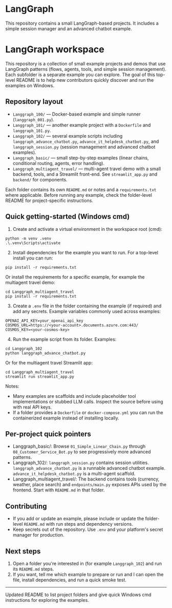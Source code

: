 # LangGraph

This repository contains a small LangGraph-based projects. It includes a simple session manager and an advanced chatbot example.
# LangGraph workspace

This repository is a collection of small example projects and demos that use LangGraph patterns (flows, agents, tools, and simple session management). Each subfolder is a separate example you can explore. The goal of this top-level README is to help new contributors quickly discover and run the examples on Windows.

## Repository layout

- `Langgraph_100/` — Docker-based example and simple runner (`langgraph_001.py`).
- `Langgraph_101/` — another example project with a `Dockerfile` and `langgraph_101.py`.
- `Langgraph_102/` — several example scripts including `langgraph_advance_chatbot.py`, `advance_it_helpdesk_chatbot.py`, and `langgraph_session.py` (session management and advanced chatbot examples).
- `Langgraph_basic/` — small step-by-step examples (linear chains, conditional routing, agents, error handling).
- `Langgraph_multiagent_travel/` — multi-agent travel demo with a small backend, tools, and a Streamlit front-end. See `streamlit_app.py` and `backend/` for components.

Each folder contains its own `README.md` or notes and a `requirements.txt` where applicable. Before running any example, check the folder-level README for project-specific instructions.

## Quick getting-started (Windows cmd)

1. Create and activate a virtual environment in the workspace root (cmd):

```
python -m venv .venv
.\.venv\Scripts\activate
```

2. Install dependencies for the example you want to run. For a top-level install you can run:

```
pip install -r requirements.txt
```

Or install the requirements for a specific example, for example the multiagent travel demo:

```
cd Langgraph_multiagent_travel
pip install -r requirements.txt
```

3. Create a `.env` file in the folder containing the example (if required) and add any secrets. Example variables commonly used across examples:

```
OPENAI_API_KEY=your_openai_api_key
COSMOS_URL=https://<your-account>.documents.azure.com:443/
COSMOS_KEY=<your-cosmos-key>
```

4. Run the example script from its folder. Examples:

```
cd Langgraph_102
python langgraph_advance_chatbot.py
```

Or for the multiagent travel Streamlit app:

```
cd Langgraph_multiagent_travel
streamlit run streamlit_app.py
```

Notes:
- Many examples are scaffolds and include placeholder tool implementations or stubbed LLM calls. Inspect the source before using with real API keys.
- If a folder provides a `Dockerfile` or `docker-compose.yml` you can run the containerized example instead of installing locally.

## Per-project quick pointers

- Langgraph_basic/: Browse `01_Simple_Linear_Chain.py` through `08_Customer_Service_Bot.py` to see progressively more advanced patterns.
- Langgraph_102/: `langgraph_session.py` contains session utilities. `langgraph_advance_chatbot.py` is a runnable advanced chatbot example. `advance_it_helpdesk_chatbot.py` is a multi-agent scaffold.
- Langgraph_multiagent_travel/: The backend contains tools (currency, weather, place search) and `endpoints/main.py` exposes APIs used by the frontend. Start with `README.md` in that folder.

## Contributing

- If you add or update an example, please include or update the folder-level `README.md` with run steps and dependency versions.
- Keep secrets out of the repository. Use `.env` and your platform's secret manager for production.

## Next steps

1. Open a folder you're interested in (for example `Langgraph_102`) and run its `README.md` steps.
2. If you want, tell me which example to prepare or run and I can open the file, install dependencies, and run a quick smoke test.

---

Updated README to list project folders and give quick Windows cmd instructions for exploring the examples.
